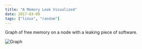 ```yaml
---
title: "A Memory Leak Visualized"
date: 2017-03-09
tags: ["linux", "random"]
---
```


Graph of free memory on a node with a leaking piece of software.

![Graph](/images/MemoryLeak.png)
